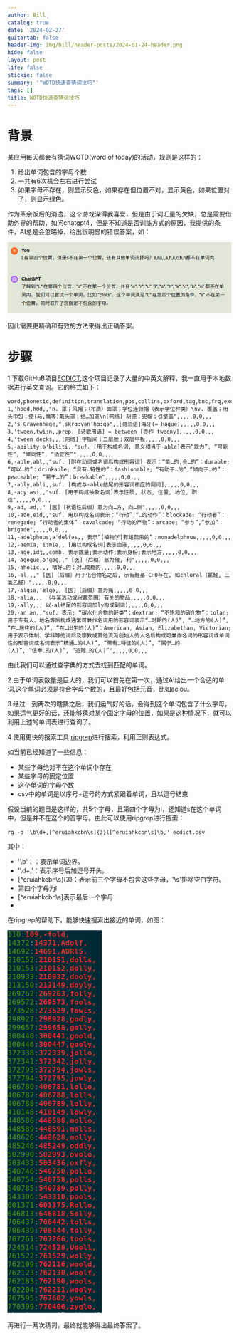 ```yaml
---
author: Bill
catalog: true
date: '2024-02-27'
guitartab: false
header-img: img/bill/header-posts/2024-01-24-header.png
hide: false
layout: post
life: false
stickie: false
summary: '"WOTD快速查猜词技巧"'
tags: []
title: WOTD快速查猜词技巧
---
```

# 背景

某应用每天都会有猜词WOTD(word of today)的活动，规则是这样的：

1. 给出单词包含的字母个数
2. 一共有6次机会左右进行尝试
3. 如果字母不存在，则显示灰色，如果存在但位置不对，显示黄色，如果位置对了，则显示绿色。

作为茶余饭后的消遣，这个游戏深得我喜爱，但是由于词汇量的欠缺，总是需要借助外界的帮助，如问chatgpt4，但是不知道是否训练方式的原因，我提供的条件，AI总是会忽略掉，给出很明显的错误答案，如：

![image.png](/img/bill/in-posts/images/WEBRESOURCE031096b9e14b1235d8ab3ac83284435bimage.png)

因此需要更精确和有效的方法来得出正确答案。

# 步骤

1.下载GitHuB项目[ECDICT](https://github.com/skywind3000/ECDICT),这个项目记录了大量的中英文解释，我一直用于本地数据进行英文查询。它的格式如下：


```
word,phonetic,definition,translation,pos,collins,oxford,tag,bnc,frq,exchange,detail,audio                                                                                                     
1,'hood,hʊd,,"n. 罩；风帽；（布质）面罩；学位连领帽（表示学位种类）\nv. 覆盖；用头巾包；使(马,鹰等)戴头罩；给…加罩\n[网络] 胡德；兜帽；引擎盖",,,,,0,0,,,
2,'s Gravenhage,",skrɑ:vən'hɑ:ɡə",,[荷兰语]海牙(= Hague),,,,,0,0,,,
3,'tween,twi:n,,prep. [诗歌用语] = between [亦作 tweeny],,,,,0,0,,,
4,'tween decks,,,[网络] 甲板间；二层舱；双层甲板,,,,,0,0,,,
5,-ability,ə'biliti,,"suf. [用于构成名词, 意义相当于-able]表示“能力”, “可能性”, “倾向性”, “适宜性”",,,,,0,0,,,
6,-able,əbl,,"suf. [附在动词或名词后构成形容词] 表示：“能…的,会…的”：durable; “可以…的”：drinkable; “具有…特性的”：fashionable; “有助于…的”,“倾向于…的”：peaceable; “易于…的”：breakable",,,,,0,0,,,
7,-ably,əbli,,suf. [构成与-able结尾的形容词相应的副词],,,,,0,0,,,
8,-acy,əsi,,"suf. [用于构成抽象名词]表示性质, 状态, 位置, 地位, 职位",,,,,0,0,,,
9,-ad,'æd,," [医]〔状语性后缀〕意为向…方, 向…侧",,,,,0,0,,,
10,-ade,eid,,"suf. 用以构成名词表示：“行动”,“…的动作”：blockade; “行动者”：renegade; “行动者的集体”：cavalcade; “行动的产物”：arcade; “参与”,“参加”：brigade",,,,,0,0,,,
11,-adelphous,ə'delfəs,, 表示“[植物学]有雄蕊束的”：monadelphous,,,,,0,0,,,
12,-aemia,'i:miə,, [用以构成名词]表示血液,,,,,0,0,,,
13,-age,idʒ,,comb. 表示数量;表示动作;表示身份;表示地方,,,,,0,0,,,
14,-agogue,ə'ɡɒɡ,," [医]〔后缀〕意为催, 利",,,,,0,0,,,
15,-aholic,,, 嗜好…的；对…成瘾的,,,,,0,0,,,
16,-al,,," [医]〔后缀〕用于化合物名之后, 示有醛基-CHO存在, 如chloral（氯醛, 三氯乙醛）",,,,,0,0,,,
17,-algia,'ælɡə,, [医]〔后缀〕意为痛,,,,,0,0,,,
18,-alia,,, （与某活动或兴趣范围）有关的物品,,,,,0,0,,,
19,-ally,,, 以-al结尾的形容词加ly构成副词),,,,,0,0,,,
20,-an,æn,,"suf. 表示; “碳水化合物的酐类”：dextran; “不饱和的碳化物”：tolan; 用于专有人、地名等后构成通常可兼作名词用的形容词表示“…时期的(人)”, “…地方的(人)”, “在…居住的(人)”, “在…出生的(人)”：American, Asian, Elizabethan, Victorian; 用于表示体制、学科等的词后及宗教或其他流派创始人的人名后构成可兼作名词的形容词或单词性的形容词或名词表示“精通…的(人)”, “带有…特征的(人)”, “属于…的
(人)”, “信奉…的(人)”, “追随…的(人)”",,,,,0,0,,,
```

由此我们可以通过查字典的方式去找到匹配的单词。

2.由于单词表数量是巨大的，我们可以首先在第一次，通过AI给出一个合适的单词,这个单词必须是符合字母个数的，且最好包括元音，比如aeiou。

3.经过一到两次的瞎猜之后，我们运气好的话，会得到这个单词包含了什么字母，如果运气更好的话，还能够猜对某个固定字母的位置，如果是这种情况下，就可以利用上述的单词表进行查询了。

4.使用更快的搜索工具 [ripgrep](https://github.com/BurntSushi/ripgrep)进行搜索，利用正则表达式。

如当前已经知道了一些信息：

- 某些字母绝对不在这个单词中存在
- 某些字母的固定位置
- 这个单词的字母个数
- csv中的单词是以序号+逗号的方式紧跟着单词，且以逗号结束

假设当前的题目是这样的，共5个字母，且第四个字母为l，还知道s在这个单词中，但是并不在这个的首字母。由此可以使用ripgrep进行搜索：

```
rg -o '\b\d+,[^eruiahkcbn\s]{3}l[^eruiahkcbn\s]\b,' ecdict.csv
```

其中：
- '\b'：：表示单词边界。
- '\d+,'：表示序号后加逗号开头。
- [^eruiahkcbn\s]{3}：表示前三个字母不包含这些字母，'\s'排除空白字符。
- 第四个字母为l
- [^eruiahkcbn\s]表示最后一个字母
- 

在ripgrep的帮助下，能够快速搜索出接近的单词，如图：

![image.png](/img/bill/in-posts/images/WEBRESOURCE4735835edd7860fc8145d6f7800ccfecimage.png)

再进行一两次猜词，最终就能够得出最终答案了。